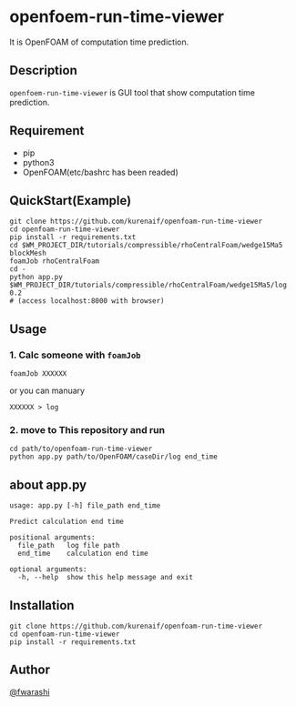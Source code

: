 openfoem-run-time-viewer
====

It is OpenFOAM of computation time prediction.
## Description

`openfoem-run-time-viewer` is GUI tool that show computation time prediction.


## Requirement

* pip
* python3
* OpenFOAM(etc/bashrc has been readed)
## QuickStart(Example)

```
git clone https://github.com/kurenaif/openfoam-run-time-viewer
cd openfoam-run-time-viewer
pip install -r requirements.txt
cd $WM_PROJECT_DIR/tutorials/compressible/rhoCentralFoam/wedge15Ma5
blockMesh
foamJob rhoCentralFoam
cd -
python app.py $WM_PROJECT_DIR/tutorials/compressible/rhoCentralFoam/wedge15Ma5/log 0.2
# (access localhost:8000 with browser)
```

## Usage

### 1. Calc someone with `foamJob`
```
foamJob XXXXXX
```

or you can manuary

```
XXXXXX > log
```

### 2. move to This repository and run

```
cd path/to/openfoam-run-time-viewer
python app.py path/to/OpenFOAM/caseDir/log end_time
```

## about app.py

```
usage: app.py [-h] file_path end_time

Predict calculation end time

positional arguments:
  file_path   log file path
  end_time    calculation end time

optional arguments:
  -h, --help  show this help message and exit
```

## Installation

```
git clone https://github.com/kurenaif/openfoam-run-time-viewer
cd openfoam-run-time-viewer
pip install -r requirements.txt
```

## Author

[@fwarashi](https://twitter.com/fwarashi)